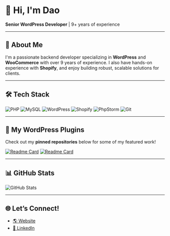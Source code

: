 # 👋 Hi, I'm Dao

**Senior WordPress Developer** | 9+ years of experience

---

## 🚀 About Me

I'm a passionate backend developer specializing in **WordPress** and **WooCommerce** with over 9 years of experience. I also have hands-on experience with **Shopify**, and enjoy building robust, scalable solutions for clients.

---

## 🛠️ Tech Stack

![PHP](https://img.shields.io/badge/-PHP-777BB4?style=flat&logo=php&logoColor=white)
![MySQL](https://img.shields.io/badge/-MySQL-4479A1?style=flat&logo=mysql&logoColor=white)
![WordPress](https://img.shields.io/badge/-WordPress-21759B?style=flat&logo=wordpress&logoColor=white)
![Shopify](https://img.shields.io/badge/-Shopify-96bf48?style=flat&logo=shopify&logoColor=white)
![PhpStorm](https://img.shields.io/badge/-PhpStorm-000000?style=flat&logo=phpstorm&logoColor=white)
![Git](https://img.shields.io/badge/-Git-F05032?style=flat&logo=git&logoColor=white)

---

## 📌 My WordPress Plugins

Check out my **pinned repositories** below for some of my featured work!

[![Readme Card](https://github-readme-stats.vercel.app/api/pin/?username=daomapsieucap&repo=fiber-admin&theme=solarized-light)](https://github.com/daomapsieucap/fiber-admin)
[![Readme Card](https://github-readme-stats.vercel.app/api/pin/?username=daomapsieucap&repo=lipsum-dynamo&theme=solarized-light)](https://github.com/daomapsieucap/lipsum-dynamo)

---

## 📊 GitHub Stats

![GitHub Stats](https://github-readme-stats.vercel.app/api?username=daomapsieucap&show_icons=true&theme=solarized-light)

---

## 🌐 Let’s Connect!

- [🌎 Website](https://daochau.com/)
- [💼 LinkedIn](https://www.linkedin.com/in/dao-chau)

